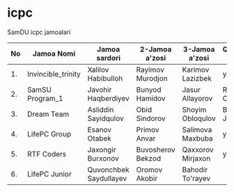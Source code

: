 # icpc

SamDU icpc jamoalari



| No | Jamoa Nomi         | Jamoa sardori       | 2-Jamoa a'zosi      | 3-Jamoa a'zosi    | Qo'shimcha a'zo         |     Murabbiy     |
|----|--------------------|---------------------|---------------------|-------------------|-------------------------|------------------|
| 1. | Invincible_trinity | Xalilov Habibulloh  | Rayimov Murodjon    | Karimov Lazizbek  | yo'q                    | Nazarov Fayzullo |
| 2. | SamSU Program_1    | Javohir Haqberdiyev | Bunyod Hamidov      | Jasur Allayorov   | Rustam Omonov           | Nazarov Fayzullo |
| 3. | Dream Team         | Asliddin Sayidqulov | Obid Sindorov       | Shoyim Obloqulov  | Baratov Javohir         | Nazarov Fayzullo |
| 4. | LifePC Group       | Esanov Otabek       | Primov Anvar        | Salimova Maxbuba  | yo'q                    | Nazarov Fayzullo |
| 5. | RTF Coders         | Jaxongir Burxonov   | Buvosherov Bekzod   | Qaxxorov Mirjaxon | yo'q                    | Nazarov Fayzullo |
| 6. | LifePC Junior      | Quvonchbek Saydullayev | Oromov Akobir    | Bahodir To'rayev  |


